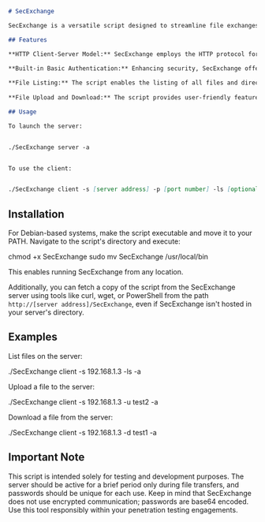 
```markdown
# SecExchange

SecExchange is a versatile script designed to streamline file exchanges between target and attack machines during penetration testing engagements. It operates on the HTTP client-server model and features built-in basic authentication.

## Features

**HTTP Client-Server Model:** SecExchange employs the HTTP protocol for seamless file transfers, ensuring compatibility across diverse network environments.
  
**Built-in Basic Authentication:** Enhancing security, SecExchange offers an optional password-based authentication mechanism. This safeguard ensures authorized users are the only ones allowed to upload or download files from the server. Please note that passwords are base64 encoded, and the communication does not employ encryption.

**File Listing:** The script enables the listing of all files and directories on the host. This functionality simplifies the process of locating and downloading desired files.
  
**File Upload and Download:** The script provides user-friendly features for uploading and downloading files between the client and server.

## Usage

To launch the server:


./SecExchange server -a


To use the client:


./SecExchange client -s [server address] -p [port number] -ls [optional directory] -a
```

## Installation

For Debian-based systems, make the script executable and move it to your PATH. Navigate to the script's directory and execute:

chmod +x SecExchange
sudo mv SecExchange /usr/local/bin


This enables running SecExchange from any location.

Additionally, you can fetch a copy of the script from the SecExchange server using tools like curl, wget, or PowerShell from the path `http://[server address]/SecExchange`, even if SecExchange isn't hosted in your server's directory.

## Examples

List files on the server:


./SecExchange client -s 192.168.1.3 -ls -a


Upload a file to the server:


./SecExchange client -s 192.168.1.3 -u test2 -a


Download a file from the server:


./SecExchange client -s 192.168.1.3 -d test1 -a


## Important Note

This script is intended solely for testing and development purposes. The server should be active for a brief period only during file transfers, and passwords should be unique for each use. Keep in mind that SecExchange does not use encrypted communication; passwords are base64 encoded. Use this tool responsibly within your penetration testing engagements.
